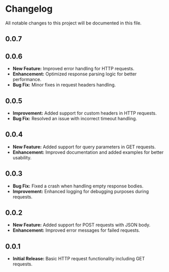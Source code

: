 # Changelog

All notable changes to this project will be documented in this file.

## 0.0.7

## 0.0.6
- **New Feature:** Improved error handling for HTTP requests.
- **Enhancement:** Optimized response parsing logic for better performance.
- **Bug Fix:** Minor fixes in request headers handling.

## 0.0.5
- **Improvement:** Added support for custom headers in HTTP requests.
- **Bug Fix:** Resolved an issue with incorrect timeout handling.

## 0.0.4
- **New Feature:** Added support for query parameters in GET requests.
- **Enhancement:** Improved documentation and added examples for better usability.

## 0.0.3
- **Bug Fix:** Fixed a crash when handling empty response bodies.
- **Improvement:** Enhanced logging for debugging purposes during requests.

## 0.0.2
- **New Feature:** Added support for POST requests with JSON body.
- **Enhancement:** Improved error messages for failed requests.

## 0.0.1
- **Initial Release:** Basic HTTP request functionality including GET requests.
